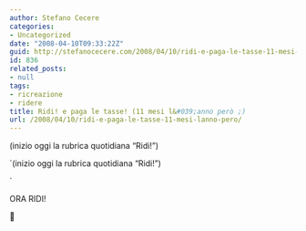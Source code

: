 ```yaml
---
author: Stefano Cecere
categories:
- Uncategorized
date: "2008-04-10T09:33:22Z"
guid: http://stefanocecere.com/2008/04/10/ridi-e-paga-le-tasse-11-mesi-lanno-pero/
id: 836
related_posts:
- null
tags:
- ricreazione
- ridere
title: Ridi! e paga le tasse! (11 mesi l&#039;anno però ;)
url: /2008/04/10/ridi-e-paga-le-tasse-11-mesi-lanno-pero/
---
```


(inizio oggi la rubrica quotidiana &#8220;Ridi!&#8221;)

`(inizio oggi la rubrica quotidiana &#8220;Ridi!&#8221;)

` 

ORA RIDI!
  
🙂